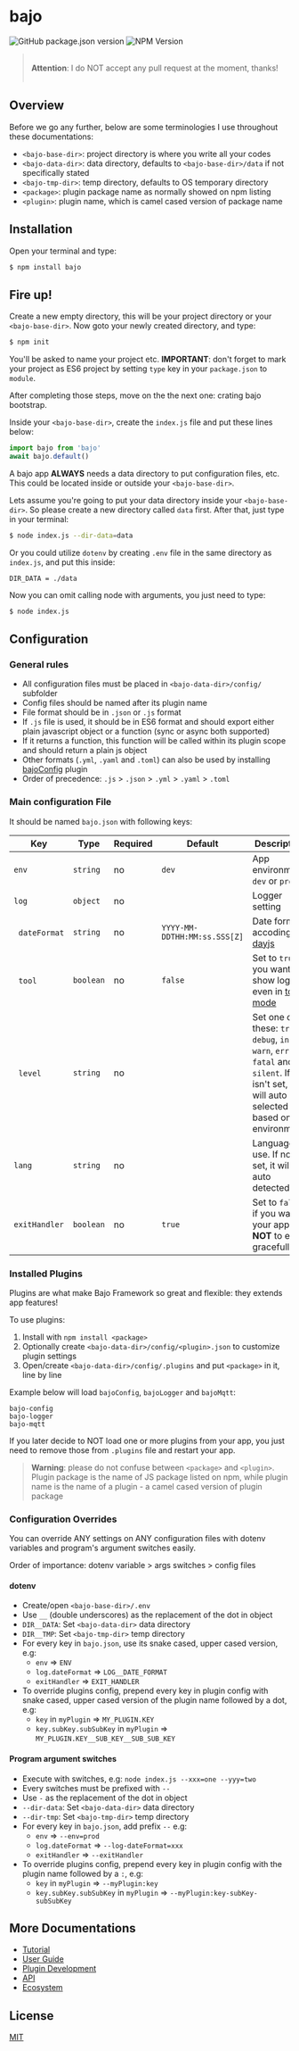 # bajo

![GitHub package.json version](https://img.shields.io/github/package-json/v/ardhi/bajo) ![NPM Version](https://img.shields.io/npm/v/bajo)

> <br />**Attention**: I do NOT accept any pull request at the moment, thanks!<br /><br />

## Overview

Before we go any further, below are some terminologies I use throughout these documentations:

- ```<bajo-base-dir>```: project directory is where you write all your codes
- ```<bajo-data-dir>```: data directory, defaults to ```<bajo-base-dir>/data``` if not specifically stated
- ```<bajo-tmp-dir>```: temp directory, defaults to OS temporary directory
- ```<package>```: plugin package name as normally showed on npm listing
- ```<plugin>```: plugin name, which is camel cased version of package name

## Installation

Open your terminal and type:

```bash
$ npm install bajo
```

## Fire up!

Create a new empty directory, this will be your project directory or your ```<bajo-base-dir>```. Now goto your newly created directory, and type:

```bash
$ npm init
```

You'll be asked to name your project etc. **IMPORTANT**: don't forget to mark your project as ES6 project by setting ```type``` key in your ```package.json``` to ```module```.

After completing those steps, move on the the next one: crating bajo bootstrap.

Inside your ```<bajo-base-dir>```, create the ```index.js``` file and put these lines below:

```js
import bajo from 'bajo'
await bajo.default()
```

A bajo app **ALWAYS** needs a data directory to put configuration files, etc. This
could be located inside or outside your ```<bajo-base-dir>```.

Lets assume you're going to put your data directory inside your ```<bajo-base-dir>```. So please
create a new directory called ```data``` first. After that, just type in your terminal:

```bash
$ node index.js --dir-data=data
```

Or you could utilize ```dotenv``` by creating ```.env``` file in the same directory as ```index.js```, and put this inside:

```
DIR_DATA = ./data
```

Now you can omit calling node with arguments, you just need to type:

```bash
$ node index.js
```

## Configuration

### General rules

- All configuration files must be placed in ```<bajo-data-dir>/config/``` subfolder
- Config files should be named after its plugin name
- File format should be in ```.json``` or ```.js``` format
- If  ```.js``` file is used, it should be in ES6 format and should export either plain javascript object or a function (sync or async both supported)
- If it returns a function, this function will be called within its plugin scope and should return a plain js object
- Other formats (```.yml```, ```.yaml``` and ```.toml```) can also be used by installing [bajoConfig](https://github.com/ardhi/bajo-config) plugin
- Order of precedence: ```.js``` > ```.json``` > ```.yml``` > ```.yaml``` > ```.toml```

### Main configuration File

It should be named ```bajo.json``` with following keys:

| Key | Type | Required | Default | Description |
| --- | ---- | -------- | ------- | ----------- |
| ```env``` | ```string``` | no | ```dev``` | App environment: ```dev``` or ```prod``` |
| ```log``` | ```object``` | no || Logger setting |
| &nbsp;&nbsp;```dateFormat``` | ```string``` | no | ```YYYY-MM-DDTHH:MM:ss.SSS[Z]```| Date format accoding to [dayjs](https://github.com/iamkun/dayjs) |
| &nbsp;&nbsp;```tool``` | ```boolean``` | no | ```false``` | Set to ```true``` if you want to show log even in [tool mode](#tool-mode) |
| &nbsp;&nbsp;```level``` | ```string``` | no || Set one of these: ```trace```, ```debug```, ```info```, ```warn```, ```error```, ```fatal``` and ```silent```. If it isn't set, it will auto selected based on environment |
| ```lang``` | ```string``` | no || Language to use. If not set, it will be auto detected |
| ```exitHandler``` | ```boolean``` | no | ```true``` | Set to ```false``` if you want your app **NOT** to exit gracefully |

### Installed Plugins

Plugins are what make Bajo Framework so great and flexible: they extends app features!

To use plugins:

1. Install with ```npm install <package>```
2. Optionally create ```<bajo-data-dir>/config/<plugin>.json``` to customize plugin settings
3. Open/create ```<bajo-data-dir>/config/.plugins``` and put ```<package>``` in it, line by line

Example below will load ```bajoConfig```, ```bajoLogger``` and ```bajoMqtt```:

```
bajo-config
bajo-logger
bajo-mqtt
```

If you later decide to NOT load one or more plugins from your app, you just need to remove those from ```.plugins``` file and restart your app.

> **Warning**: please do not confuse between ```<package>``` and ```<plugin>```. Plugin package is the name of JS package listed on npm, while plugin name is the name of a plugin - a camel cased version of plugin package

### Configuration Overrides

You can override ANY settings on ANY configuration files with dotenv variables and program's argument switches easily.

Order of importance: dotenv variable > args switches > config files

#### dotenv

- Create/open ```<bajo-base-dir>/.env```
- Use ```__``` (double underscores) as the replacement of the dot in object
- ```DIR__DATA```: Set ```<bajo-data-dir>``` data directory
- ```DIR__TMP```: Set ```<bajo-tmp-dir>``` temp directory
- For every key in ```bajo.json```, use its snake cased, upper cased version, e.g:
  - ```env``` => ```ENV```
  - ```log.dateFormat``` => ```LOG__DATE_FORMAT```
  - ```exitHandler``` => ```EXIT_HANDLER```
- To override plugins config, prepend every key in plugin config with snake cased, upper cased version of the plugin name followed by a dot, e.g:
  - ```key``` in ```myPlugin``` => ```MY_PLUGIN.KEY```
  - ```key.subKey.subSubKey``` in ```myPlugin``` => ```MY_PLUGIN.KEY__SUB_KEY__SUB_SUB_KEY```

#### Program argument switches
- Execute with switches, e.g: ```node index.js --xxx=one --yyy=two```
- Every switches must be prefixed with ```--```
- Use ```-``` as the replacement of the dot in object
- ```--dir-data```: Set ```<bajo-data-dir>``` data directory
- ```--dir-tmp```: Set ```<bajo-tmp-dir>``` temp directory
- For every key in ```bajo.json```, add prefix ```--``` e.g:
  - ```env``` => ```--env=prod```
  - ```log.dateFormat``` => ```--log-dateFormat=xxx```
  - ```exitHandler``` => ```--exitHandler```
- To override plugins config, prepend every key in plugin config with the plugin name  followed by a ```:```, e.g:
  - ```key``` in ```myPlugin``` => ```--myPlugin:key```
  - ```key.subKey.subSubKey``` in ```myPlugin``` => ```--myPlugin:key-subKey-subSubKey```

## More Documentations

- [Tutorial](docs/tutorial.md)
- [User Guide](docs/user-guide.md)
- [Plugin Development](docs/plugin-dev.md)
- [API](docs/api.md)
- [Ecosystem](docs/ecosystem.md)

## License

[MIT](LICENSE)
